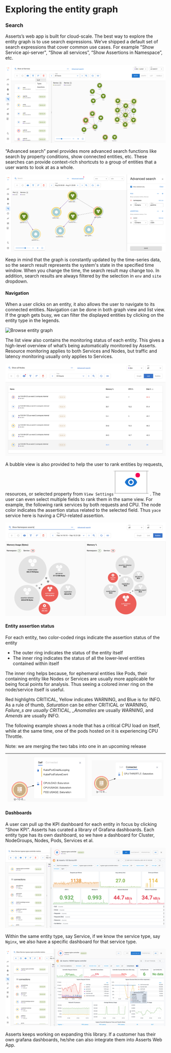 # Exploring the entity graph

### Search

Asserts’s web app is built for cloud-scale. The best way to explore the entity graph is to use search expressions. We’ve shipped a default set of search expressions that cover common use cases. For example "Show Service api-server", “Show all services”, “Show Assertions in Namespace”, etc.

![](<../.gitbook/assets/Screen Shot 2021-09-21 at 8.54.42 PM.png>)

“Advanced search” panel provides more advanced search functions like search by property conditions, show connected entities, etc. These searches can provide context-rich shortcuts to a group of entities that a user wants to look at as a whole.

![pods crashing in namespace petclinic](<../.gitbook/assets/Screen Shot 2021-09-21 at 8.32.21 PM.png>)

Keep in mind that the graph is constantly updated by the time-series data, so the search result represents the system's state in the specified time window. When you change the time, the search result may change too. In addition, search results are always filtered by the selection in `env` and `site` dropdown.

#### Navigation <a href="#howassertsworks-wip-navigation" id="howassertsworks-wip-navigation"></a>

When a user clicks on an entity, it also allows the user to navigate to its connected entities. Navigation can be done in both graph view and list view. If the graph gets busy, we can filter the displayed entities by clicking on the entity type in the legends.

![Browse entity graph](<../.gitbook/assets/navigation (3) (3) (2).gif>)

The list view also contains the monitoring status of each entity. This gives a high-level overview of what’s being automatically monitored by Asserts. Resource monitoring applies to both Services and Nodes, but traffic and latency monitoring usually only applies to Services.

![](<../.gitbook/assets/Screen Shot 2022-02-19 at 4.59.04 PM.png>)

A bubble view is also provided to help the user to rank entities by requests, resources, or selected property  from `View Settings`![](<../.gitbook/assets/Screen Shot 2021-09-22 at 1.31.16 AM.png>) . The user can even select multiple fields to rank them in the same view. For example, the following rank services by both requests and CPU. The node color indicates the assertion status related to the selected field. Thus `yace` service here is having a CPU-related assertion.

![](<../.gitbook/assets/Screen Shot 2022-02-19 at 6.09.15 PM.png>)

#### Entity assertion status <a href="#howassertsworks-wip-entityassertionstatus" id="howassertsworks-wip-entityassertionstatus"></a>

For each entity, two color-coded rings indicate the assertion status of the entity

* The outer ring indicates the status of the entity itself
* The inner ring indicates the status of all the lower-level entities contained within itself

The inner ring helps because, for ephemeral entities like Pods, their containing entity like Nodes or Services are usually more applicable for being focal points for analysis. Thus seeing a colored inner ring on the node/service itself is useful.

Red highlights CRITICAL, Yellow indicates WARNING, and Blue is for INFO. As a rule of thumb, _Saturation_ can be either CRITICAL or WARNING, _Failure\_s are usually CRITICAL, \_Anomalies_ are usually _WARNING_, and _Amends_ are usually INFO.

The following example shows a node that has a critical CPU load on itself, while at the same time, one of the pods hosted on it is experiencing CPU Throttle.

Note: we are merging the two tabs into one in an upcoming release

| ![](<../.gitbook/assets/1562017793 (1) (2).png>) | ![](<../.gitbook/assets/1562050561 (1).png>) |
| ------------------------------------------------ | -------------------------------------------- |

#### Dashboards <a href="#howassertsworks-wip-dashboards" id="howassertsworks-wip-dashboards"></a>

A user can pull up the KPI dashboard for each entity in focus by clicking “Show KPI”. Asserts has curated a library of Grafana dashboards. Each entity type has its own dashboard, so we have a dashboard for Cluster, NodeGroups, Nodes,  Pods, Services et al.&#x20;

![](<../.gitbook/assets/Screen Shot 2021-09-22 at 1.12.01 AM.png>)

Within the same entity type, say Service, if we know the service type, say `Nginx`, we also have a specific dashboard for that service type.

![](<../.gitbook/assets/Screen Shot 2021-09-22 at 1.12.39 AM.png>)

Asserts keeps working on expanding this library. If a customer has their own grafana dashboards, he/she can also integrate them into Asserts Web App.
